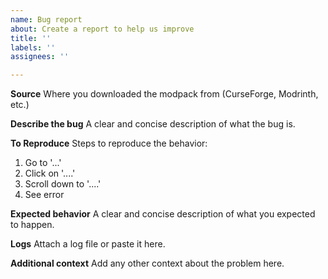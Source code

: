 ```yaml
---
name: Bug report
about: Create a report to help us improve
title: ''
labels: ''
assignees: ''

---
```


**Source**
Where you downloaded the modpack from (CurseForge, Modrinth, etc.)

**Describe the bug**
A clear and concise description of what the bug is.

**To Reproduce**
Steps to reproduce the behavior:
1. Go to '...'
2. Click on '....'
3. Scroll down to '....'
4. See error

**Expected behavior**
A clear and concise description of what you expected to happen.

**Logs**
Attach a log file or paste it here.

**Additional context**
Add any other context about the problem here.
